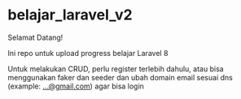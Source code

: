 # belajar_laravel_v2
 
Selamat Datang!

Ini repo untuk upload progress belajar Laravel 8

Untuk melakukan CRUD, perlu register terlebih dahulu, atau bisa menggunakan faker dan seeder dan ubah domain email sesuai dns (example: ...@gmail.com) agar bisa login
